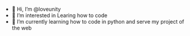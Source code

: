 - 👋 Hi, I’m @loveunity
- 👀 I’m interested in Learing how to code 
- 🌱 I’m currently learning how to code in python and serve my project of the web 

<!---
loveunity/loveunity is a ✨ special ✨ repository because its `README.md` (this file) appears on your GitHub profile.
You can click the Preview link to take a look at your changes.
--->
